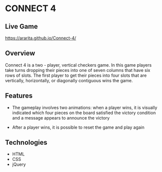 # CONNECT 4

## Live Game

https://ararita.github.io/Connect-4/

## Overview

Connect 4 is a two - player, vertical checkers game.
In this game players take turns dropping their pieces into one of seven columns that have six rows of slots. The first player to get their pieces into four slots that are vertically, horizontally, or diagonally contiguous wins the game.

## Features

-   The gameplay involves two animations: when a player wins, it is visually indicated which four pieces on the board satisfied the victory condition and a message appears to announce the victory

-   After a player wins, it is possible to reset the game and play again

## Technologies

-   HTML
-   CSS
-   jQuery

<!-- ## Preview

Horizontal win:

![](horizontal-win.mov) -->
